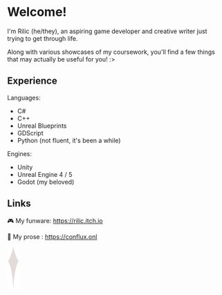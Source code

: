 # Welcome! 
I'm Rilic (he/they), an aspiring game developer and creative writer just trying to get through life.

Along with various showcases of my coursework, you'll find a few things that may actually be useful for you! :>

## Experience

Languages:
- C#
- C++
- Unreal Blueprints
- GDScript
- Python (not fluent, it's been a while)

Engines: 
- Unity
- Unreal Engine 4 / 5
- Godot (my beloved)

## Links

🎮 My funware: https://rilic.itch.io

🌌 My prose : https://conflux.onl

<img src="pascal-star.svg" height="100">
